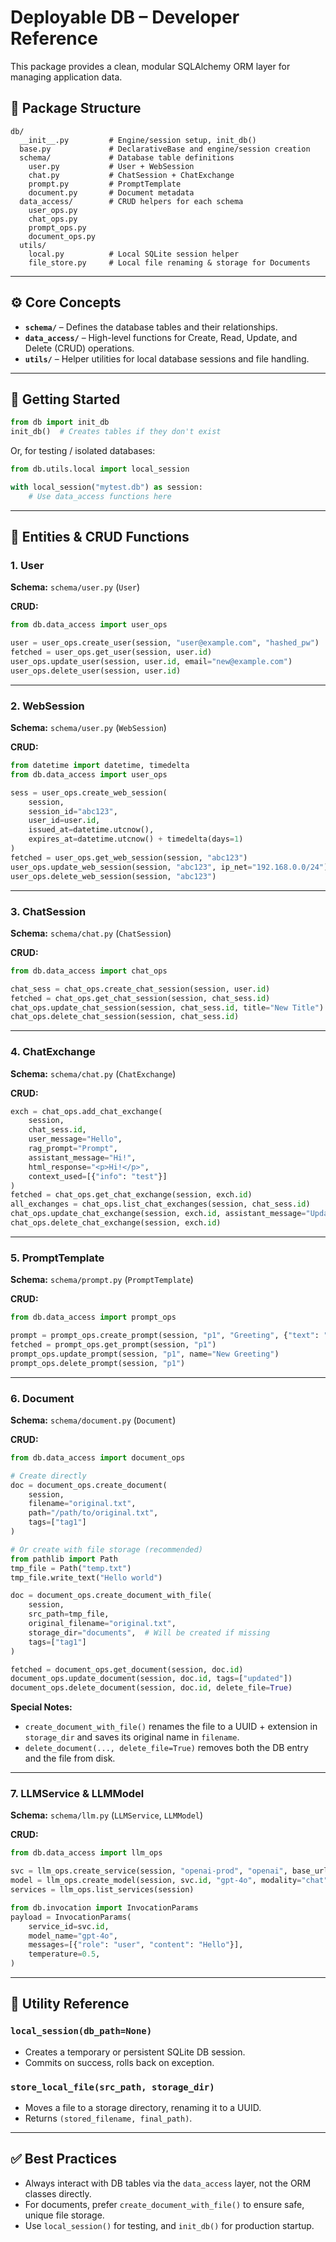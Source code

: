 # Deployable DB – Developer Reference

This package provides a clean, modular SQLAlchemy ORM layer for managing application data.

## 📂 Package Structure

```
db/
  __init__.py         # Engine/session setup, init_db()
  base.py             # DeclarativeBase and engine/session creation
  schema/             # Database table definitions
    user.py           # User + WebSession
    chat.py           # ChatSession + ChatExchange
    prompt.py         # PromptTemplate
    document.py       # Document metadata
  data_access/        # CRUD helpers for each schema
    user_ops.py
    chat_ops.py
    prompt_ops.py
    document_ops.py
  utils/
    local.py          # Local SQLite session helper
    file_store.py     # Local file renaming & storage for Documents
```

---

## ⚙️ Core Concepts

- **`schema/`** – Defines the database tables and their relationships.
- **`data_access/`** – High-level functions for Create, Read, Update, and Delete (CRUD) operations.
- **`utils/`** – Helper utilities for local database sessions and file handling.

---

## 🚀 Getting Started

```python
from db import init_db
init_db()  # Creates tables if they don't exist
```

Or, for testing / isolated databases:

```python
from db.utils.local import local_session

with local_session("mytest.db") as session:
    # Use data_access functions here
```

---

## 🧩 Entities & CRUD Functions

### 1. **User**
**Schema:** `schema/user.py` (`User`)

**CRUD:**
```python
from db.data_access import user_ops

user = user_ops.create_user(session, "user@example.com", "hashed_pw")
fetched = user_ops.get_user(session, user.id)
user_ops.update_user(session, user.id, email="new@example.com")
user_ops.delete_user(session, user.id)
```

---

### 2. **WebSession**
**Schema:** `schema/user.py` (`WebSession`)

**CRUD:**
```python
from datetime import datetime, timedelta
from db.data_access import user_ops

sess = user_ops.create_web_session(
    session,
    session_id="abc123",
    user_id=user.id,
    issued_at=datetime.utcnow(),
    expires_at=datetime.utcnow() + timedelta(days=1)
)
fetched = user_ops.get_web_session(session, "abc123")
user_ops.update_web_session(session, "abc123", ip_net="192.168.0.0/24")
user_ops.delete_web_session(session, "abc123")
```

---

### 3. **ChatSession**
**Schema:** `schema/chat.py` (`ChatSession`)

**CRUD:**
```python
from db.data_access import chat_ops

chat_sess = chat_ops.create_chat_session(session, user.id)
fetched = chat_ops.get_chat_session(session, chat_sess.id)
chat_ops.update_chat_session(session, chat_sess.id, title="New Title")
chat_ops.delete_chat_session(session, chat_sess.id)
```

---

### 4. **ChatExchange**
**Schema:** `schema/chat.py` (`ChatExchange`)

**CRUD:**
```python
exch = chat_ops.add_chat_exchange(
    session,
    chat_sess.id,
    user_message="Hello",
    rag_prompt="Prompt",
    assistant_message="Hi!",
    html_response="<p>Hi!</p>",
    context_used=[{"info": "test"}]
)
fetched = chat_ops.get_chat_exchange(session, exch.id)
all_exchanges = chat_ops.list_chat_exchanges(session, chat_sess.id)
chat_ops.update_chat_exchange(session, exch.id, assistant_message="Updated message")
chat_ops.delete_chat_exchange(session, exch.id)
```

---

### 5. **PromptTemplate**
**Schema:** `schema/prompt.py` (`PromptTemplate`)

**CRUD:**
```python
from db.data_access import prompt_ops

prompt = prompt_ops.create_prompt(session, "p1", "Greeting", {"text": "Hello {name}"})
fetched = prompt_ops.get_prompt(session, "p1")
prompt_ops.update_prompt(session, "p1", name="New Greeting")
prompt_ops.delete_prompt(session, "p1")
```

---

### 6. **Document**
**Schema:** `schema/document.py` (`Document`)

**CRUD:**
```python
from db.data_access import document_ops

# Create directly
doc = document_ops.create_document(
    session,
    filename="original.txt",
    path="/path/to/original.txt",
    tags=["tag1"]
)

# Or create with file storage (recommended)
from pathlib import Path
tmp_file = Path("temp.txt")
tmp_file.write_text("Hello world")

doc = document_ops.create_document_with_file(
    session,
    src_path=tmp_file,
    original_filename="original.txt",
    storage_dir="documents",  # Will be created if missing
    tags=["tag1"]
)

fetched = document_ops.get_document(session, doc.id)
document_ops.update_document(session, doc.id, tags=["updated"])
document_ops.delete_document(session, doc.id, delete_file=True)
```

**Special Notes:**
- `create_document_with_file()` renames the file to a UUID + extension in `storage_dir` and saves its original name in `filename`.
- `delete_document(..., delete_file=True)` removes both the DB entry and the file from disk.

---

### 7. **LLMService & LLMModel**
**Schema:** `schema/llm.py` (`LLMService`, `LLMModel`)

**CRUD:**
```python
from db.data_access import llm_ops

svc = llm_ops.create_service(session, "openai-prod", "openai", base_url="https://api.openai.com/v1", auth_ref="openai_key")
model = llm_ops.create_model(session, svc.id, "gpt-4o", modality="chat", supports_tools=True)
services = llm_ops.list_services(session)

from db.invocation import InvocationParams
payload = InvocationParams(
    service_id=svc.id,
    model_name="gpt-4o",
    messages=[{"role": "user", "content": "Hello"}],
    temperature=0.5,
)
```

---
## 📌 Utility Reference

### `local_session(db_path=None)`
- Creates a temporary or persistent SQLite DB session.
- Commits on success, rolls back on exception.

### `store_local_file(src_path, storage_dir)`
- Moves a file to a storage directory, renaming it to a UUID.
- Returns `(stored_filename, final_path)`.

---

## ✅ Best Practices

- Always interact with DB tables via the `data_access` layer, not the ORM classes directly.
- For documents, prefer `create_document_with_file()` to ensure safe, unique file storage.
- Use `local_session()` for testing, and `init_db()` for production startup.
